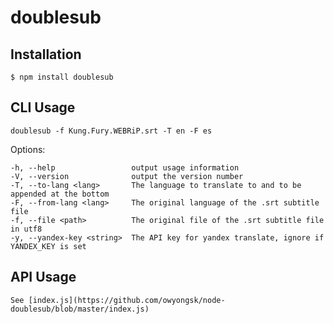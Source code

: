 # doublesub

## Installation

    $ npm install doublesub

## CLI Usage

    doublesub -f Kung.Fury.WEBRiP.srt -T en -F es

  Options:

    -h, --help                 output usage information
    -V, --version              output the version number
    -T, --to-lang <lang>       The language to translate to and to be appended at the bottom
    -F, --from-lang <lang>     The original language of the .srt subtitle file
    -f, --file <path>          The original file of the .srt subtitle file in utf8
    -y, --yandex-key <string>  The API key for yandex translate, ignore if YANDEX_KEY is set

## API Usage

    See [index.js](https://github.com/owyongsk/node-doublesub/blob/master/index.js)
